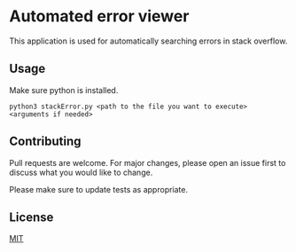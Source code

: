 # Automated error viewer

This application is used for automatically searching errors in stack overflow.

## Usage

Make sure python is installed.
```
python3 stackError.py <path to the file you want to execute> <arguments if needed>
```
## Contributing
Pull requests are welcome. For major changes, please open an issue first to discuss what you would like to change.

Please make sure to update tests as appropriate.

## License
[MIT](https://choosealicense.com/licenses/mit/)
